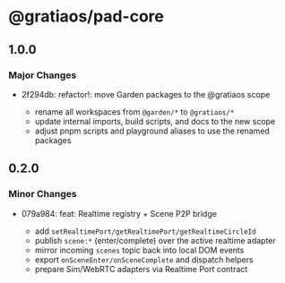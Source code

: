 # @gratiaos/pad-core

## 1.0.0

### Major Changes

- 2f294db: refactor!: move Garden packages to the @gratiaos scope

  - rename all workspaces from `@garden/*` to `@gratiaos/*`
  - update internal imports, build scripts, and docs to the new scope
  - adjust pnpm scripts and playground aliases to use the renamed packages

## 0.2.0

### Minor Changes

- 079a984: feat: Realtime registry + Scene P2P bridge

  - add `setRealtimePort/getRealtimePort/getRealtimeCircleId`
  - publish `scene:*` (enter/complete) over the active realtime adapter
  - mirror incoming `scenes` topic back into local DOM events
  - export `onSceneEnter/onSceneComplete` and dispatch helpers
  - prepare Sim/WebRTC adapters via Realtime Port contract
